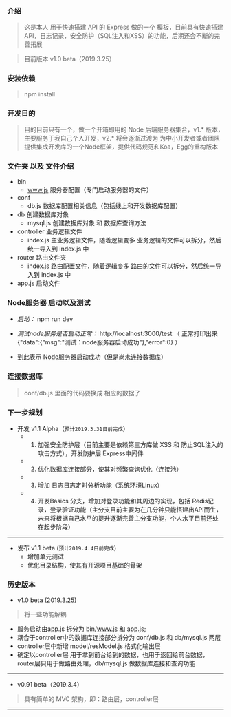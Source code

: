 ### 介绍

> 这是本人 用于快速搭建 API 的 Express 做的一个 模板，目前具有快速搭建API，日志记录，安全防护（SQL注入和XSS）的功能，后期还会不断的完善拓展

> 目前版本 v1.0 beta（2019.3.25）

### 安装依赖

> npm install


### 开发目的

> 目的目前只有一个，做一个开箱即用的 Node 后端服务器集合，v1.* 版本，主要服务于我自己个人开发，v2.* 将会逐渐过渡为 为中小开发者或者团队提供集成开发库的一个Node框架，提供代码规范和Koa，Egg的重构版本

### 文件夹 以及 文件介绍

- bin
  - www.js 服务器配置（专门启动服务器的文件）
- conf
  - db.js 数据库配置相关信息（包括线上和开发数据库配置）
- db 创建数据库对象
  - mysql.js 创建数据库对象 和 数据库查询方法
- controller 业务逻辑文件
  - index.js 主业务逻辑文件，随着逻辑变多 业务逻辑的文件可以拆分，然后统一导入到 index.js 中
- router 路由文件夹
  - index.js 路由配置文件，随着逻辑变多 路由的文件可以拆分，然后统一导入到 index.js 中
- app.js 启动文件


### Node服务器 启动以及测试

- *启动：* npm run dev
- *测试node服务是否启动正常：* http://localhost:3000/test （ 正常打印出来 {"data":{"msg":"测试：node服务器启动成功"},"error":0} ）

- 到此表示 Node服务器启动成功（但是尚未连接数据库）

### 连接数据库

> conf/db.js 里面的代码要换成 相应的数据了

### 下一步规划

- 开发 v1.1 Alpha（`预计2019.3.31日前完成`）
  - 1. 加强安全防护层（目前主要是依赖第三方库做 XSS 和 防止SQL注入的攻击方式），开发防护层 Express中间件
  - 2. 优化数据库连接部分，使其对频繁查询优化（连接池）
  - 3. 增加 日志日志定时分析功能（系统环境Linux）
  - 4. 开发Basics 分支，增加对登录功能和其周边的实现，包括 Redis记录，登录验证功能（主分支目前主要为在几分钟只能搭建出API而生，未来将根据自己水平的提升逐渐完善主分支功能，个人水平目前还处在起步阶段）

---

- 发布 v1.1 beta (`预计2019.4.4日前完成`)
  - 增加单元测试
  - 优化目录结构，使其有开源项目基础的骨架 



### 历史版本

- v1.0 beta (2019.3.25)

> 将一些功能解耦

  - 服务启动由app.js 拆分为 bin/www.js 和 app.js;
  - 耦合于controller中的数据库连接部分拆分为 conf/db.js 和 db/mysql.js 两层
  - controller层中新增 model/resModel.js 格式化输出层
  - 确定以controller层 用于拿到前台给到的数据，也用于返回给前台数据，router层只用于做路由处理，db/mysql.js 做数据库连接和查询功能


---
- v0.91 beta（2019.3.4）

> 具有简单的 MVC 架构，即：路由层，controller层

---


